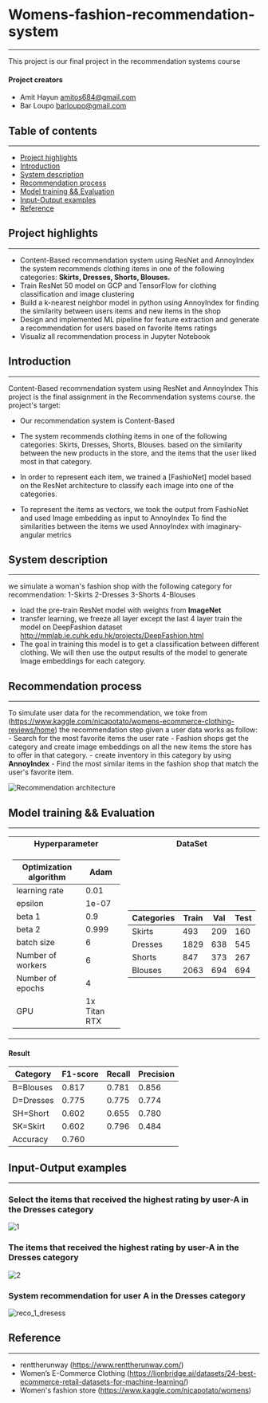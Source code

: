 
# Womens-fashion-recommendation-system
---
This project is our final project in the recommendation systems course

#### Project creators
- Amit Hayun [amitos684@gmail.com](amitos684@gmail.com)
- Bar Loupo [barloupo@gmail.com](barloupo@gmail.com)

                    
## Table of contents
---
* [Project highlights](#Project-highlights)
* [Introduction](#Introduction)
* [System description](#System-description)
* [Recommendation process](#MRecommendation-process)
* [Model training && Evaluation](#Model-training-&&-Evaluation)
* [Input-Output examples](#Input-Output-examples)
* [Reference](#Reference)


## Project highlights
---
-	Content-Based recommendation system using ResNet and AnnoyIndex the system recommends clothing items in one of the following categories: __Skirts, Dresses, Shorts, Blouses.__ 
-	Train ResNet 50 model on GCP and TensorFlow for clothing classification and image clustering   
-	Build a k-nearest neighbor model in python using AnnoyIndex for finding
  the similarity between users items and new items in the shop
-	Design and implemented ML pipeline for feature extraction and generate a recommendation for users based on favorite items ratings
-	Visualiz all recommendation process in Jupyter Notebook


## Introduction
---
Content-Based recommendation system using ResNet and AnnoyIndex 
This project is the final assignment in the Recommendation systems course.
the project's target:
- Our recommendation system is Content-Based
- The system recommends clothing items in one of the following categories: Skirts, Dresses, Shorts, Blouses.
  based on the similarity between the new products in the store, and the items that the user liked most in that category.

- In order to represent each item, we trained a [FashioNet] model based on the ResNet architecture to classify each image into one of the categories.
- To represent the items as vectors, we took the output from FashioNet and used Image embedding as input to AnnoyIndex
  To find the similarities between the items we used AnnoyIndex with imaginary-angular metrics

## System description
---
we simulate a woman's fashion shop with the following category for recommendation:
  1-Skirts
  2-Dresses
  3-Shorts
  4-Blouses

- load the pre-train ResNet model with weights from  __ImageNet__  
- transfer learning,  we freeze all layer except the last 4 layer
  train the model on DeepFashion dataset http://mmlab.ie.cuhk.edu.hk/projects/DeepFashion.html 
- The goal in training this model is to get a classification between different clothing. We will then use the output results of the model to generate Image embeddings for each       category. 

## Recommendation process
---
To simulate user data for the recommendation, we toke from (https://www.kaggle.com/nicapotato/womens-ecommerce-clothing-reviews/home)
 the recommendation step  given a user data works as follow:
    - Search for the most favorite items the user rate
    - Fashion shops get the category and create image embeddings on all the new items the store has to offer in that category.
    - create inventory in this category by using __AnnoyIndex__ 
    - Find the most similar items in the fashion shop that match the user's favorite item. 	

![Recommendation architecture](https://user-images.githubusercontent.com/34807427/117280959-d00a4600-ae6b-11eb-9e2d-4fd2609762f2.png)


## Model training && Evaluation
---
<table>
<tr><th>Hyperparameter </th><th>DataSet</th></tr>
<tr><td>
  
Optimization algorithm |	Adam
--- | --- | 
learning rate |	0.01
epsilon |	1e-07
beta 1 |	0.9
beta 2 |	0.999
batch size |	6
Number of workers |	6
Number of epochs	| 4
GPU |	1x Titan RTX

</td><td>

Categories | Train | Val | Test 
--- | --- | --- | --- | 
Skirts | 493 | 209 | 160 
Dresses | 1829 | 638 | 545 
Shorts | 847 | 373 | 267 
Blouses | 2063 | 694 | 694 

</td></tr> </table>

#### Result

|Category|F1-score |Recall|Precision
--- | --- | --- | --- | 
B=Blouses|0.817|	0.781|	0.856|
D=Dresses|0.775	|0.775	|0.774
SH=Short|0.602|	0.655|	0.780
SK=Skirt|0.602|	0.796|	0.484
Accuracy|0.760|				|


## Input-Output examples
---
 ### Select the items that received the highest rating by user-A in the Dresses category
  ![1](https://user-images.githubusercontent.com/34807427/117297570-0dc49a00-ae7f-11eb-8b98-131813fe1aa7.png)
  
  
### The items that received the highest rating by user-A in the Dresses category
  ![2](https://user-images.githubusercontent.com/34807427/117297567-0d2c0380-ae7f-11eb-9246-38492eb5a989.png)
  
  
### System recommendation for user A in the Dresses category
  ![reco_1_dresess](https://user-images.githubusercontent.com/34807427/117298103-a3f8c000-ae7f-11eb-9c19-d920206029e6.png)

## Reference
---
- renttherunway (https://www.renttherunway.com/)
- Women’s E-Commerce Clothing (https://lionbridge.ai/datasets/24-best-ecommerce-retail-datasets-for-machine-learning/)
- Women's fashion store (https://www.kaggle.com/nicapotato/womens)


